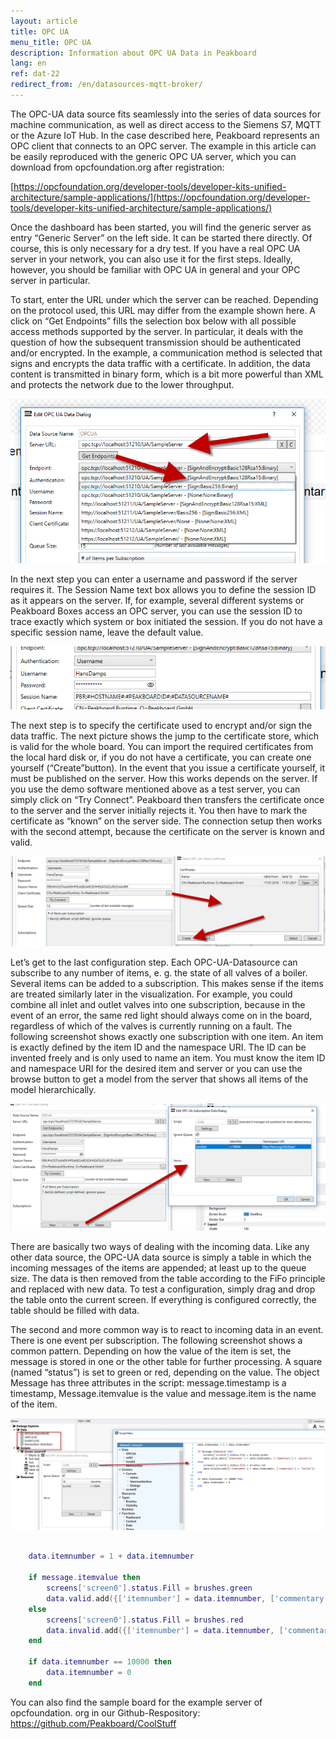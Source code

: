 ```yaml
---
layout: article
title: OPC UA
menu_title: OPC UA
description: Information about OPC UA Data in Peakboard
lang: en
ref: dat-22
redirect_from: /en/datasources-mqtt-broker/
---
```


The OPC-UA data source fits seamlessly into the series of data sources for machine communication, as well as direct access to the Siemens S7, MQTT or the Azure IoT Hub. In the case described here, Peakboard represents an OPC client that connects to an OPC server. The example in this article can be easily reproduced with the generic OPC UA server, which you can download from opcfoundation.org after registration:

[https://opcfoundation.org/developer-tools/developer-kits-unified-architecture/sample-applications/](https://opcfoundation.org/developer-tools/developer-kits-unified-architecture/sample-applications/)

Once the dashboard has been started, you will find the generic server as entry “Generic Server” on the left side. It can be started there directly. Of course, this is only necessary for a dry test. If you have a real OPC UA server in your network, you can also use it for the first steps. Ideally, however, you should be familiar with OPC UA in general and your OPC server in particular.

To start, enter the URL under which the server can be reached. Depending on the protocol used, this URL may differ from the example shown here. A click on “Get Endpoints” fills the selection box below with all possible access methods supported by the server. In particular, it deals with the question of how the subsequent transmission should be authenticated and/or encrypted. In the example, a communication method is selected that signs and encrypts the data traffic with a certificate. In addition, the data content is transmitted in binary form, which is a bit more powerful than XML and protects the network due to the lower throughput.

![image_1](/assets/images/Data_Sources/OPC_UA/DataSource_OPCUA_01.png)

In the next step you can enter a username and password if the server requires it. The Session Name text box allows you to define the session ID as it appears on the server. If, for example, several different systems or Peakboard Boxes access an OPC server, you can use the session ID to trace exactly which system or box initiated the session. If you do not have a specific session name, leave the default value.

![image_1](/assets/images/Data_Sources/OPC_UA/DataSource_OPCUA_02.png)

The next step is to specify the certificate used to encrypt and/or sign the data traffic. The next picture shows the jump to the certificate store, which is valid for the whole board. You can import the required certificates from the local hard disk or, if you do not have a certificate, you can create one yourself (“Create”button). In the event that you issue a certificate yourself, it must be published on the server. How this works depends on the server. If you use the demo software mentioned above as a test server, you can simply click on “Try Connect”. Peakboard then transfers the certificate once to the server and the server initially rejects it. You then have to mark the certificate as “known” on the server side. The connection setup then works with the second attempt, because the certificate on the server is known and valid.

![image_1](/assets/images/Data_Sources/OPC_UA/DataSource_OPCUA_03.png)

Let’s get to the last configuration step. Each OPC-UA-Datasource can subscribe to any number of items, e. g. the state of all valves of a boiler. Several items can be added to a subscription. This makes sense if the items are treated similarly later in the visualization. For example, you could combine all inlet and outlet valves into one subscription, because in the event of an error, the same red light should always come on in the board, regardless of which of the valves is currently running on a fault. The following screenshot shows exactly one subscription with one item. An item is exactly defined by the item ID and the namespace URI. The ID can be invented freely and is only used to name an item. You must know the item ID and namespace URI for the desired item and server or you can use the browse button to get a model from the server that shows all items of the model hierarchically.

![image_1](/assets/images/Data_Sources/OPC_UA/DataSource_OPCUA_04.png)

There are basically two ways of dealing with the incoming data. Like any other data source, the OPC-UA data source is simply a table in which the incoming messages of the items are appended; at least up to the queue size. The data is then removed from the table according to the FiFo principle and replaced with new data. To test a configuration, simply drag and drop the table onto the current screen. If everything is configured correctly, the table should be filled with data.

The second and more common way is to react to incoming data in an event. There is one event per subscription. The following screenshot shows a common pattern. Depending on how the value of the item is set, the message is stored in one or the other table for further processing. A square (named “status”) is set to green or red, depending on the value. The object Message has three attributes in the script: message.timestamp is a timestamp, Message.itemvalue is the value and message.item is the name of the item.

![image_1](/assets/images/Data_Sources/OPC_UA/DataSource_OPCUA_05.png)


```Lua

	data.itemnumber = 1 + data.itemnumber

	if message.itemvalue then
		screens['screen0'].status.Fill = brushes.green
		data.valid.add({['itemnumber'] = data.itemnumber, ['commentary'] = 'passed'})
	else
		screens['screen0'].status.Fill = brushes.red
		data.invalid.add({['itemnumber'] = data.itemnumber, ['commentary'] = 'failed'})
	end

	if data.itemnumber == 10000 then
		data.itemnumber = 0
	end

```

You can also find the sample board for the example server of opcfoundation. org in our Github-Respository: https://github.com/Peakboard/CoolStuff
